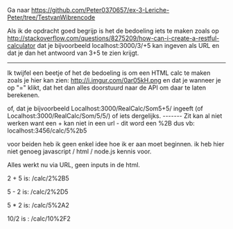Ga naar https://github.com/Peter0370657/ex-3-Leriche-Peter/tree/TestvanWibrencode



Als ik de opdracht goed begrijp is het de bedoeling iets te maken zoals op http://stackoverflow.com/questions/8275209/how-can-i-create-a-restful-calculator
dat je bijvoorbeeld localhost:3000/3/+5 kan ingeven als URL en dat je dan het antwoord van 3+5 te zien krijgt.

----------------------------------------------------------------------------------------------------------------

Ik twijfel een beetje of het de bedoeling is om een HTML calc te maken zoals je hier kan zien: http://i.imgur.com/0ar05kH.png
en dat je wanneer je op "=" klikt, dat het dan alles doorstuurd naar de API om daar te laten berekenen.

of, dat je bijvoorbeeld Localhost:3000/RealCalc/Som5+5/ ingeeft (of Localhost:3000/RealCalc/Som/5/5/) of iets dergelijks.
------- Zit kan al niet werken want een + kan niet in een url - dit word een %2B   dus vb: localhost:3456/calc/5%2b5


voor beiden heb ik geen enkel idee hoe ik er aan moet beginnen. ik heb hier niet genoeg javascript / html / node.js kennis voor.


Alles werkt nu via URL, geen inputs in de html.


2 + 5 is: /calc/2%2B5

5 - 2 is: /calc/2%2D5

5 * 2 is: /calc/5%2A2

10/2 is : /calc/10%2F2

